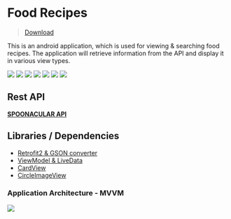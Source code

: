 # Food Recipes
> [Download](https://github.com/AmanKamani/RecipesApp/raw/main/Final%20Application/Food%20Recipes.apk)

This is an android application, which is used for viewing & searching food recipes. The application will retrieve information from the API and display it in various view types.

![](https://img.shields.io/badge/java8-v1.8-008891)
![](https://img.shields.io/badge/retrofit2-v2.9.0-orange)
![](https://img.shields.io/badge/viewmodel-v2.2.0-blue)
![](https://img.shields.io/badge/livedata-v2.2.0-brightgreen)
![](https://img.shields.io/badge/cardview-v1.0.0-ff69b4)
![](https://img.shields.io/badge/circleimageview-v3.1.0-red)
![](https://img.shields.io/badge/glide-v4.11.0-16c79a)

## Rest API

[**SPOONACULAR API**](https://spoonacular.com/food-api)

## Libraries / Dependencies

- [Retrofit2 & GSON converter](https://square.github.io/retrofit/)
- [ViewModel & LiveData](https://developer.android.com/jetpack/androidx/releases/lifecycle)
- [CardView](https://developer.android.com/jetpack/androidx/releases/cardview)
- [CircleImageView](https://github.com/hdodenhof/CircleImageView)

### Application Architecture - MVVM

![](https://developer.android.com/topic/libraries/architecture/images/final-architecture.png)